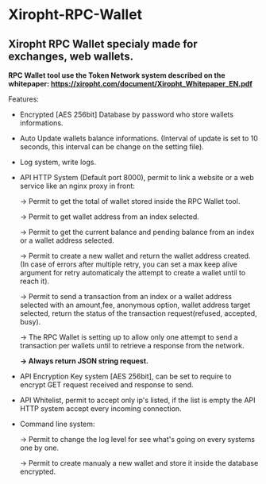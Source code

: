 # Xiropht-RPC-Wallet
<h2>Xiropht RPC Wallet specialy made for exchanges, web wallets.</h2>

**RPC Wallet tool use the Token Network system described on the whitepaper: https://xiropht.com/document/Xiropht_Whitepaper_EN.pdf**

Features:

- Encrypted [AES 256bit] Database by password who store wallets informations.

- Auto Update wallets balance informations. (Interval of update is set to 10 seconds, this interval can be change on the setting file).

- Log system, write logs.

- API HTTP System (Default port 8000), permit to link a website or a web service like an nginx proxy in front:

  -> Permit to get the total of wallet stored inside the RPC Wallet tool.
  
  -> Permit to get wallet address from an index selected.
  
  -> Permit to get the current balance and pending balance from an index or a wallet address selected.
  
  -> Permit to create a new wallet and return the wallet address created. (In case of errors after multiple retry, you can set a max keep alive argument for retry automaticaly the attempt to create a wallet until to reach it).
  
  -> Permit to send a transaction from an index or a wallet address selected with an amount,fee, anonymous option, wallet address target selected, return the status of the transaction request(refused, accepted, busy). 
  
  -> The RPC Wallet is setting up to allow only one attempt to send a transaction per wallets until to retrieve a response from the network.
  
  **-> Always return JSON string request.**
  
- API Encryption Key system [AES 256bit], can be set to require to encrypt GET request received and response to send.

- API Whitelist, permit to accept only ip's listed, if the list is empty the API HTTP system accept every incoming connection.

- Command line system:

  -> Permit to change the log level for see what's going on every systems one by one. 
  
  -> Permit to create manualy a new wallet and store it inside the database encrypted.
  
